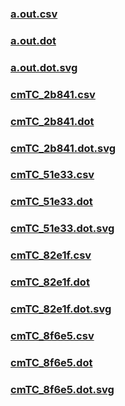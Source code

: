 ### [a.out.csv](a.out.csv)
### [a.out.dot](a.out.dot)
### [a.out.dot.svg](a.out.dot.svg)
### [cmTC_2b841.csv](cmTC_2b841.csv)
### [cmTC_2b841.dot](cmTC_2b841.dot)
### [cmTC_2b841.dot.svg](cmTC_2b841.dot.svg)
### [cmTC_51e33.csv](cmTC_51e33.csv)
### [cmTC_51e33.dot](cmTC_51e33.dot)
### [cmTC_51e33.dot.svg](cmTC_51e33.dot.svg)
### [cmTC_82e1f.csv](cmTC_82e1f.csv)
### [cmTC_82e1f.dot](cmTC_82e1f.dot)
### [cmTC_82e1f.dot.svg](cmTC_82e1f.dot.svg)
### [cmTC_8f6e5.csv](cmTC_8f6e5.csv)
### [cmTC_8f6e5.dot](cmTC_8f6e5.dot)
### [cmTC_8f6e5.dot.svg](cmTC_8f6e5.dot.svg)
